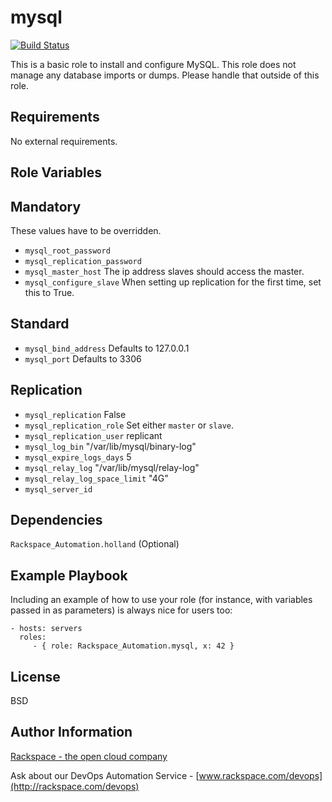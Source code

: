 mysql
========

[![Build Status](https://drone-opsdev.rax.io/github.com/rack-roles/mysql/status.svg?branch=master)](https://drone-opsdev.rax.io/github.com/rack-roles/mysql)

This is a basic role to install and configure MySQL. This role does not manage any database imports or dumps. Please handle that outside of this role.

Requirements
------------

No external requirements.

Role Variables
--------------

## Mandatory
These values have to be overridden.
* `mysql_root_password`
* `mysql_replication_password`
* `mysql_master_host` The ip address slaves should access the master.
* `mysql_configure_slave` When setting up replication for the first time, set this to True.

## Standard
* `mysql_bind_address` Defaults to 127.0.0.1
* `mysql_port` Defaults to 3306

## Replication
* `mysql_replication` False
* `mysql_replication_role` Set either `master` or `slave`.
* `mysql_replication_user` replicant
* `mysql_log_bin` "/var/lib/mysql/binary-log"
* `mysql_expire_logs_days` 5
* `mysql_relay_log` "/var/lib/mysql/relay-log"
* `mysql_relay_log_space_limit` "4G"
* `mysql_server_id`

Dependencies
------------

`Rackspace_Automation.holland` (Optional)

Example Playbook
-------------------------

Including an example of how to use your role (for instance, with variables passed in as parameters) is always nice for users too:

    - hosts: servers
      roles:
         - { role: Rackspace_Automation.mysql, x: 42 }

License
-------

BSD

Author Information
------------------

[Rackspace - the open cloud company](http://rackspace.com)

Ask about our DevOps Automation Service - [www.rackspace.com/devops](http://rackspace.com/devops)
